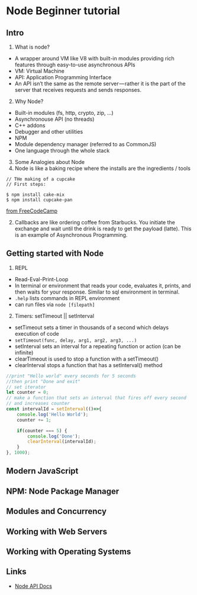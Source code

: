 # Node Beginner tutorial

## Intro
1. What is node?
* A wrapper around VM like V8 with built-in modules providing rich features through easy-to-use asynchronous APIs
* VM: Virtual Machine
* API: Application Programming Interface
* An API isn’t the same as the remote server — rather it is the part of the server that receives requests and sends responses.

2. Why Node?
* Built-in modules (fs, http, crypto, zip, ...)
* Asynchronouse API (no threads)
* C++ addons
* Debugger and other utilities
* NPM
* Module dependency manager (referred to as CommonJS)
* One language through the whole stack

3. Some Analogies about Node
1. Node is like a baking recipe where the installs are the ingredients / tools
```
// THe making of a cupcake
// First steps:

$ npm install cake-mix
$ npm install cupcake-pan
```
[from FreeCodeCamp](https://medium.freecodecamp.org/hard-coding-concepts-explained-with-simple-real-life-analogies-280635e98e37)

2. Callbacks are like ordering coffee from Starbucks. You initiate the exchange and wait until the drink is ready to get the payload (latte). This is an example of Asynchronous Programming.

## Getting started with Node
1. REPL
* Read-Eval-Print-Loop
* In terminal or environment that reads your code, evaluates it, prints, and then waits for your response. Similar to sql environment in terminal.
* `.help` lists commands in REPL environment
* can run files via `node [filepath]`
2. Timers: setTimeout || setInterval
* setTimeout sets a timer in thousands of a second which delays execution of code
* ```setTimeout(func, delay, arg1, arg2, arg3, ...)```
* setInterval sets an interval for a repeating function or action (can be infinite)
* clearTimeout is used to stop a function with a setTimeout()
* clearInterval stops a function that has a setInterval() method
```js
//print "Hello world" every seconds for 5 seconds
//then print "Done and exit"
// set iterator
let counter = 0;
// make a function that sets an interval that fires off every second
// and increases counter
const intervalId = setInterval(()=>{
    console.log('Hello World');
    counter += 1;

    if(counter === 5) {
        console.log('Done');
        clearInterval(intervalId);
    }
}, 1000);
```

## Modern JavaScript

## NPM: Node Package Manager

## Modules and Concurrency

## Working with Web Servers

## Working with Operating Systems

## Links
* [Node API Docs](https://nodejs.org/docs/latest-v5.x/api/)
